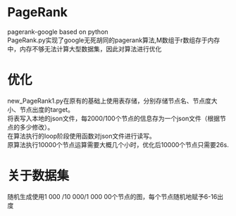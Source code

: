 # PageRank
pagerank-google based on python  
PageRank.py实现了google无死胡同的pagerank算法,M数组于r数组存于内存中，内存不够无法计算大型数据集，因此对算法进行优化  
# 优化  
new_PageRank1.py在原有的基础上使用表存储，分别存储节点名、节点度大小、节点出度的target。  
将表写入本地的json文件，每2000/100个节点的信息存为一个json文件（根据节点的多少修改）。  
在算法执行的loop阶段使用函数对json文件进行读写。  
原算法执行10000个节点运算需要大概几个小时，优化后10000个节点只需要26s.
# 关于数据集  
随机生成使用1 000 /10 000/1 000 00个节点的图，每个节点随机地赋予6-16出度
